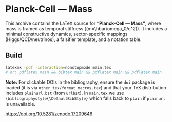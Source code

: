 # Planck-Cell — Mass

This archive contains the LaTeX source for **“Planck-Cell — Mass”**, where mass is framed as temporal stiffness (\(m=\hbar\omega_0/c^2\)). It includes a minimal constructive dynamics, sector-specific mappings (Higgs/QCD/neutrinos), a falsifier template, and a notation table.

## Build
```bash
latexmk -pdf -interaction=nonstopmode main.tex
# or: pdflatex main && bibtex main && pdflatex main && pdflatex main
```
**Note:** For clickable DOIs in the bibliography, ensure the `doi` package is loaded (it is via `other_tex/format_macros.tex`) and that your TeX distribution includes `plainurl.bst` (from `urlbst`). In `main.tex` we use `\bibliographystyle{\DefaultBibStyle}` which falls back to `plain` if `plainurl` is unavailable.

https://doi.org/10.5281/zenodo.17209646